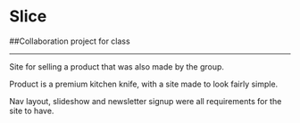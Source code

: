 <!-- @format -->

# Slice

##Collaboration project for class

---

Site for selling a product that was also made by the group.

Product is a premium kitchen knife, with a site made to look fairly simple.

Nav layout, slideshow and newsletter signup were all requirements for the site to have.
